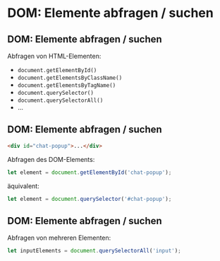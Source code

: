# DOM: Elemente abfragen / suchen

## DOM: Elemente abfragen / suchen

Abfragen von HTML-Elementen:

- `document.getElementById()`
- `document.getElementsByClassName()`
- `document.getElementsByTagName()`
- `document.querySelector()`
- `document.querySelectorAll()`
- ...

## DOM: Elemente abfragen / suchen

```html
<div id="chat-popup">...</div>
```

Abfragen des DOM-Elements:

```js
let element = document.getElementById('chat-popup');
```

äquivalent:

```js
let element = document.querySelector('#chat-popup');
```

## DOM: Elemente abfragen / suchen

Abfragen von mehreren Elementen:

```js
let inputElements = document.querySelectorAll('input');
```
